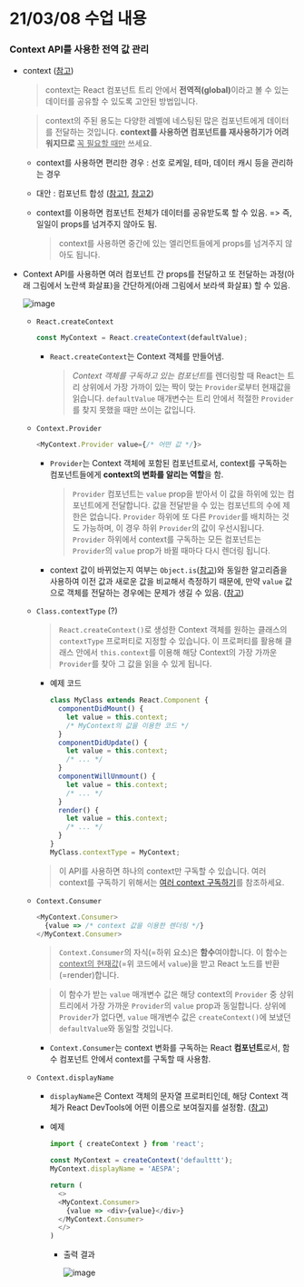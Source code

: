 # 21/03/08 수업 내용
### Context API를 사용한 전역 값 관리

- context ([참고](https://ko.reactjs.org/docs/context.html))

  > context는 React 컴포넌트 트리 안에서 <b>전역적(global)</b>이라고 볼 수 있는 데이터를 공유할 수 있도록 고안된 방법입니다.
 
  > context의 주된 용도는 다양한 레벨에 네스팅된 많은 컴포넌트에게 데이터를 전달하는 것입니다. <b>context를 사용하면 컴포넌트를 재사용하기가 어려워지므로</b> <u>꼭 필요할 때만</u> 쓰세요.

    - context를 사용하면 편리한 경우 : 선호 로케일, 테마, 데이터 캐시 등을 관리하는 경우

    - 대안 : 컴포넌트 합성 ([참고1](https://ko.reactjs.org/docs/composition-vs-inheritance.html), [참고2](https://ko.reactjs.org/docs/context.html#before-you-use-context))

  - context를 이용하면 컴포넌트 전체가 데이터를 공유받도록 할 수 있음. => 즉, 일일이 props를 넘겨주지 않아도 됨.

    > context를 사용하면 중간에 있는 엘리먼트들에게 props를 넘겨주지 않아도 됩니다.

- Context API를 사용하면 여러 컴포넌트 간 props를 전달하고 또 전달하는 과정(아래 그림에서 노란색 화살표)을 간단하게(아래 그림에서 보라색 화살표) 할 수 있음.

  ![image](https://user-images.githubusercontent.com/54733637/110290759-7da8d680-802e-11eb-9c79-62f76cb76183.png)

  - `React.createContext`

    ```js
    const MyContext = React.createContext(defaultValue);
    ```

    - `React.createContext`는 Context 객체를 만들어냄.

      > <i>Context 객체를 구독하고 있는 컴포넌트</i>를 렌더링할 때 React는 트리 상위에서 가장 가까이 있는 짝이 맞는 `Provider`로부터 현재값을 읽습니다.
      > `defaultValue` 매개변수는 트리 안에서 적절한 `Provider`를 찾지 못했을 때만 쓰이는 값입니다.

  - `Context.Provider`

    ```js
    <MyContext.Provider value={/* 어떤 값 */}>
    ```
    
    - `Provider`는 Context 객체에 포함된 컴포넌트로서, context를 구독하는 컴포넌트들에게 **context의 변화를 알리는 역할**을 함.

      > `Provider` 컴포넌트는 `value` prop을 받아서 이 값을 하위에 있는 컴포넌트에게 전달합니다. 값을 전달받을 수 있는 컴포넌트의 수에 제한은 없습니다. `Provider` 하위에 또 다른 `Provider`를 배치하는 것도 가능하며, 이 경우 하위 `Provider`의 값이 우선시됩니다.
      > `Provider` 하위에서 context를 구독하는 모든 컴포넌트는 `Provider`의 `value` prop가 바뀔 때마다 다시 렌더링 됩니다.
    
    - context 값이 바뀌었는지 여부는 `Object.is`([참고](https://developer.mozilla.org/ko/docs/Web/JavaScript/Reference/Global_Objects/Object/is#%EC%84%A4%EB%AA%85))와 동일한 알고리즘을 사용하여 이전 값과 새로운 값을 비교해서 측정하기 때문에, 만약 `value` 값으로 객체를 전달하는 경우에는 문제가 생길 수 있음. ([참고](https://ko.reactjs.org/docs/context.html#caveats))

  - `Class.contextType` (?)

    > `React.createContext()`로 생성한 Context 객체를 원하는 클래스의 `contextType` 프로퍼티로 지정할 수 있습니다. 이 프로퍼티를 활용해 클래스 안에서 `this.context`를 이용해 해당 Context의 가장 가까운 `Provider`를 찾아 그 값을 읽을 수 있게 됩니다.
    
    - 예제 코드

      ```js
      class MyClass extends React.Component {
        componentDidMount() {
          let value = this.context;
          /* MyContext의 값을 이용한 코드 */
        }
        componentDidUpdate() {
          let value = this.context;
          /* ... */
        }
        componentWillUnmount() {
          let value = this.context;
          /* ... */
        }
        render() {
          let value = this.context;
          /* ... */
        }
      }
      MyClass.contextType = MyContext;
      ```
      
    > 이 API를 사용하면 하나의 context만 구독할 수 있습니다. 여러 context를 구독하기 위해서는 [여러 context 구독하기](https://ko.reactjs.org/docs/context.html#consuming-multiple-contexts)를 참조하세요.

  - `Context.Consumer`

    ```js
    <MyContext.Consumer>
      {value => /* context 값을 이용한 렌더링 */}
    </MyContext.Consumer>
    ```

    > `Context.Consumer`의 자식(=하위 요소)은 <b>함수</b>여야합니다. 이 함수는 <u>context의 현재값</u>(=위 코드에서 `value`)을 받고 React 노드를 반환(=render)합니다.
    
    > 이 함수가 받는 `value` 매개변수 값은 해당 context의 `Provider` 중 상위 트리에서 가장 가까운 `Provider`의 `value` prop과 동일합니다. 상위에 `Provider`가 없다면, `value` 매개변수 값은 `createContext()`에 보냈던 `defaultValue`와 동일할 것입니다.

    - `Context.Consumer`는 context 변화를 구독하는 React **컴포넌트**로서, 함수 컴포넌트 안에서 context를 구독할 때 사용함.

  - `Context.displayName`

    - `displayName`은 Context 객체의 문자열 프로퍼티인데, 해당 Context 객체가 React DevTools에 어떤 이름으로 보여질지를 설정함. ([참고](https://blog.logrocket.com/react-reference-guide-context-api/#contextdisplayname))

    - 예제

      ```js
      import { createContext } from 'react';

      const MyContext = createContext('defaulttt');
      MyContext.displayName = 'AESPA';

      return (
        <>
        <MyContext.Consumer>
          {value => <div>{value}</div>}
        </MyContext.Consumer>
        </>
      )
      ```

      - 출력 결과

        ![image](https://user-images.githubusercontent.com/54733637/110485820-61409300-812f-11eb-901a-f40c16655d1c.png)
